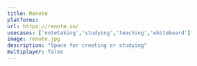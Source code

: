 ```yaml
---
title: Renote
platforms: 
url: https://renote.so/
usecases: ['notetaking','studying','teaching','whiteboard']
image: renote.jpg
description: "Space for creating or studying"
multiplayer: false
---
```

